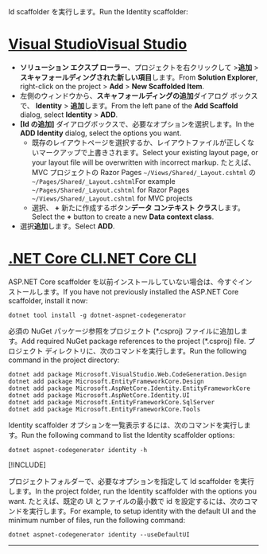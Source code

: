 <span data-ttu-id="ae9ff-101">Id scaffolder を実行します。</span><span class="sxs-lookup"><span data-stu-id="ae9ff-101">Run the Identity scaffolder:</span></span>

# <a name="visual-studiotabvisual-studio"></a>[<span data-ttu-id="ae9ff-102">Visual Studio</span><span class="sxs-lookup"><span data-stu-id="ae9ff-102">Visual Studio</span></span>](#tab/visual-studio)

* <span data-ttu-id="ae9ff-103">**ソリューション エクスプ ローラー**、プロジェクトを右クリックして >**追加** > **スキャフォールディングされた新しい項目**します。</span><span class="sxs-lookup"><span data-stu-id="ae9ff-103">From **Solution Explorer**, right-click on the project > **Add** > **New Scaffolded Item**.</span></span>
* <span data-ttu-id="ae9ff-104">左側のウィンドウから、**スキャフォールディングの追加**ダイアログ ボックスで、 **Identity** > **追加**します。</span><span class="sxs-lookup"><span data-stu-id="ae9ff-104">From the left pane of the **Add Scaffold** dialog, select **Identity** > **ADD**.</span></span>
* <span data-ttu-id="ae9ff-105">**[Id の追加]** ダイアログボックスで、必要なオプションを選択します。</span><span class="sxs-lookup"><span data-stu-id="ae9ff-105">In the **ADD Identity** dialog, select the options you want.</span></span>
  * <span data-ttu-id="ae9ff-106">既存のレイアウトページを選択するか、レイアウトファイルが正しくないマークアップで上書きされます。</span><span class="sxs-lookup"><span data-stu-id="ae9ff-106">Select your existing layout page, or your layout file will be overwritten with incorrect markup.</span></span> <span data-ttu-id="ae9ff-107">たとえば、MVC プロジェクトの Razor Pages `~/Views/Shared/_Layout.cshtml` の `~/Pages/Shared/_Layout.cshtml`</span><span class="sxs-lookup"><span data-stu-id="ae9ff-107">For example `~/Pages/Shared/_Layout.cshtml` for Razor Pages `~/Views/Shared/_Layout.cshtml` for MVC projects</span></span>
  * <span data-ttu-id="ae9ff-108">選択、 **+** 新たに作成するボタン**データ コンテキスト クラス**します。</span><span class="sxs-lookup"><span data-stu-id="ae9ff-108">Select the **+** button to create a new **Data context class**.</span></span>
* <span data-ttu-id="ae9ff-109">選択**追加**します。</span><span class="sxs-lookup"><span data-stu-id="ae9ff-109">Select **ADD**.</span></span>

# <a name="net-core-clitabnetcore-cli"></a>[<span data-ttu-id="ae9ff-110">.NET Core CLI</span><span class="sxs-lookup"><span data-stu-id="ae9ff-110">.NET Core CLI</span></span>](#tab/netcore-cli)

<span data-ttu-id="ae9ff-111">ASP.NET Core scaffolder を以前インストールしていない場合は、今すぐインストールします。</span><span class="sxs-lookup"><span data-stu-id="ae9ff-111">If you have not previously installed the ASP.NET Core scaffolder, install it now:</span></span>

```dotnetcli
dotnet tool install -g dotnet-aspnet-codegenerator
```

<span data-ttu-id="ae9ff-112">必須の NuGet パッケージ参照をプロジェクト (\*.csproj) ファイルに追加します。</span><span class="sxs-lookup"><span data-stu-id="ae9ff-112">Add required NuGet package references to the project (\*.csproj) file.</span></span> <span data-ttu-id="ae9ff-113">プロジェクト ディレクトリに、次のコマンドを実行します。</span><span class="sxs-lookup"><span data-stu-id="ae9ff-113">Run the following command in the project directory:</span></span>

```dotnetcli
dotnet add package Microsoft.VisualStudio.Web.CodeGeneration.Design
dotnet add package Microsoft.EntityFrameworkCore.Design
dotnet add package Microsoft.AspNetCore.Identity.EntityFrameworkCore
dotnet add package Microsoft.AspNetCore.Identity.UI
dotnet add package Microsoft.EntityFrameworkCore.SqlServer
dotnet add package Microsoft.EntityFrameworkCore.Tools
```

<span data-ttu-id="ae9ff-114">Identity scaffolder オプションを一覧表示するには、次のコマンドを実行します。</span><span class="sxs-lookup"><span data-stu-id="ae9ff-114">Run the following command to list the Identity scaffolder options:</span></span>

```dotnetcli
dotnet aspnet-codegenerator identity -h
```

[!INCLUDE[](~/includes/scaffoldTFM.md)]

<span data-ttu-id="ae9ff-115">プロジェクトフォルダーで、必要なオプションを指定して Id scaffolder を実行します。</span><span class="sxs-lookup"><span data-stu-id="ae9ff-115">In the project folder, run the Identity scaffolder with the options you want.</span></span> <span data-ttu-id="ae9ff-116">たとえば、既定の UI とファイルの最小数で id を設定するには、次のコマンドを実行します。</span><span class="sxs-lookup"><span data-stu-id="ae9ff-116">For example, to setup identity with the default UI and the minimum number of files, run the following command:</span></span>

```dotnetcli
dotnet aspnet-codegenerator identity --useDefaultUI
```

---

